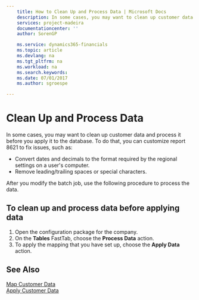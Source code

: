 ```yaml
---
    title: How to Clean Up and Process Data | Microsoft Docs
    description: In some cases, you may want to clean up customer data and process it before you apply it to the database.
    services: project-madeira
    documentationcenter: ''
    author: SorenGP

    ms.service: dynamics365-financials
    ms.topic: article
    ms.devlang: na
    ms.tgt_pltfrm: na
    ms.workload: na
    ms.search.keywords:
    ms.date: 07/01/2017
    ms.author: sgroespe

---
```

# Clean Up and Process Data
In some cases, you may want to clean up customer data and process it before you apply it to the database. To do that, you can customize report 8621 to fix issues, such as:  

- Convert dates and decimals to the format required by the regional settings on a user's computer.  
- Remove leading/trailing spaces or special characters.  

After you modify the batch job, use the following procedure to process the data.  

## To clean up and process data before applying data  

1.  Open the configuration package for the company.  
2.  On the **Tables** FastTab, choose the **Process Data** action.  
3.  To apply the mapping that you have set up, choose the **Apply Data** action.  

## See Also  
 [Map Customer Data](../how-to-map-customer-data.md)   
 [Apply Customer Data](../how-to-apply-customer-data.md)

